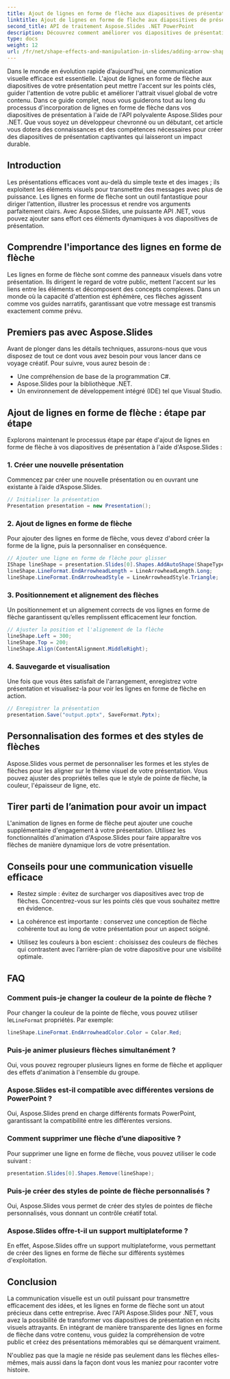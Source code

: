 ```yaml
---
title: Ajout de lignes en forme de flèche aux diapositives de présentation à l'aide d'Aspose.Slides
linktitle: Ajout de lignes en forme de flèche aux diapositives de présentation à l'aide d'Aspose.Slides
second_title: API de traitement Aspose.Slides .NET PowerPoint
description: Découvrez comment améliorer vos diapositives de présentation avec des lignes en forme de flèche à l'aide d'Aspose.Slides pour .NET. Guide étape par étape avec des exemples de code et des FAQ.
type: docs
weight: 12
url: /fr/net/shape-effects-and-manipulation-in-slides/adding-arrow-shaped-lines/
---
```


Dans le monde en évolution rapide d’aujourd’hui, une communication visuelle efficace est essentielle. L'ajout de lignes en forme de flèche aux diapositives de votre présentation peut mettre l'accent sur les points clés, guider l'attention de votre public et améliorer l'attrait visuel global de votre contenu. Dans ce guide complet, nous vous guiderons tout au long du processus d'incorporation de lignes en forme de flèche dans vos diapositives de présentation à l'aide de l'API polyvalente Aspose.Slides pour .NET. Que vous soyez un développeur chevronné ou un débutant, cet article vous dotera des connaissances et des compétences nécessaires pour créer des diapositives de présentation captivantes qui laisseront un impact durable.

## Introduction

Les présentations efficaces vont au-delà du simple texte et des images ; ils exploitent les éléments visuels pour transmettre des messages avec plus de puissance. Les lignes en forme de flèche sont un outil fantastique pour diriger l’attention, illustrer les processus et rendre vos arguments parfaitement clairs. Avec Aspose.Slides, une puissante API .NET, vous pouvez ajouter sans effort ces éléments dynamiques à vos diapositives de présentation.

## Comprendre l'importance des lignes en forme de flèche

Les lignes en forme de flèche sont comme des panneaux visuels dans votre présentation. Ils dirigent le regard de votre public, mettent l'accent sur les liens entre les éléments et décomposent des concepts complexes. Dans un monde où la capacité d'attention est éphémère, ces flèches agissent comme vos guides narratifs, garantissant que votre message est transmis exactement comme prévu.

## Premiers pas avec Aspose.Slides

Avant de plonger dans les détails techniques, assurons-nous que vous disposez de tout ce dont vous avez besoin pour vous lancer dans ce voyage créatif. Pour suivre, vous aurez besoin de :

- Une compréhension de base de la programmation C#.
- Aspose.Slides pour la bibliothèque .NET.
- Un environnement de développement intégré (IDE) tel que Visual Studio.

## Ajout de lignes en forme de flèche : étape par étape

Explorons maintenant le processus étape par étape d'ajout de lignes en forme de flèche à vos diapositives de présentation à l'aide d'Aspose.Slides :

### 1. Créer une nouvelle présentation

Commencez par créer une nouvelle présentation ou en ouvrant une existante à l’aide d’Aspose.Slides.

```csharp
// Initialiser la présentation
Presentation presentation = new Presentation();
```

### 2. Ajout de lignes en forme de flèche

Pour ajouter des lignes en forme de flèche, vous devez d'abord créer la forme de la ligne, puis la personnaliser en conséquence.

```csharp
// Ajouter une ligne en forme de flèche pour glisser
IShape lineShape = presentation.Slides[0].Shapes.AddAutoShape(ShapeType.Line, 100, 100, 200, 0);
lineShape.LineFormat.EndArrowheadLength = LineArrowheadLength.Long;
lineShape.LineFormat.EndArrowheadStyle = LineArrowheadStyle.Triangle;
```

### 3. Positionnement et alignement des flèches

Un positionnement et un alignement corrects de vos lignes en forme de flèche garantissent qu’elles remplissent efficacement leur fonction.

```csharp
// Ajuster la position et l'alignement de la flèche
lineShape.Left = 300;
lineShape.Top = 200;
lineShape.Align(ContentAlignment.MiddleRight);
```

### 4. Sauvegarde et visualisation

Une fois que vous êtes satisfait de l'arrangement, enregistrez votre présentation et visualisez-la pour voir les lignes en forme de flèche en action.

```csharp
// Enregistrer la présentation
presentation.Save("output.pptx", SaveFormat.Pptx);
```

## Personnalisation des formes et des styles de flèches

Aspose.Slides vous permet de personnaliser les formes et les styles de flèches pour les aligner sur le thème visuel de votre présentation. Vous pouvez ajuster des propriétés telles que le style de pointe de flèche, la couleur, l'épaisseur de ligne, etc.

## Tirer parti de l’animation pour avoir un impact

L'animation de lignes en forme de flèche peut ajouter une couche supplémentaire d'engagement à votre présentation. Utilisez les fonctionnalités d'animation d'Aspose.Slides pour faire apparaître vos flèches de manière dynamique lors de votre présentation.

## Conseils pour une communication visuelle efficace

- Restez simple : évitez de surcharger vos diapositives avec trop de flèches. Concentrez-vous sur les points clés que vous souhaitez mettre en évidence.

- La cohérence est importante : conservez une conception de flèche cohérente tout au long de votre présentation pour un aspect soigné.

- Utilisez les couleurs à bon escient : choisissez des couleurs de flèches qui contrastent avec l’arrière-plan de votre diapositive pour une visibilité optimale.

## FAQ

### Comment puis-je changer la couleur de la pointe de flèche ?
 Pour changer la couleur de la pointe de flèche, vous pouvez utiliser le`LineFormat` propriétés. Par exemple:

```csharp
lineShape.LineFormat.EndArrowheadColor.Color = Color.Red;
```

### Puis-je animer plusieurs flèches simultanément ?
Oui, vous pouvez regrouper plusieurs lignes en forme de flèche et appliquer des effets d'animation à l'ensemble du groupe.

### Aspose.Slides est-il compatible avec différentes versions de PowerPoint ?
Oui, Aspose.Slides prend en charge différents formats PowerPoint, garantissant la compatibilité entre les différentes versions.

### Comment supprimer une flèche d’une diapositive ?
Pour supprimer une ligne en forme de flèche, vous pouvez utiliser le code suivant :

```csharp
presentation.Slides[0].Shapes.Remove(lineShape);
```

### Puis-je créer des styles de pointe de flèche personnalisés ?
Oui, Aspose.Slides vous permet de créer des styles de pointes de flèche personnalisés, vous donnant un contrôle créatif total.

### Aspose.Slides offre-t-il un support multiplateforme ?
En effet, Aspose.Slides offre un support multiplateforme, vous permettant de créer des lignes en forme de flèche sur différents systèmes d'exploitation.

## Conclusion

La communication visuelle est un outil puissant pour transmettre efficacement des idées, et les lignes en forme de flèche sont un atout précieux dans cette entreprise. Avec l'API Aspose.Slides pour .NET, vous avez la possibilité de transformer vos diapositives de présentation en récits visuels attrayants. En intégrant de manière transparente des lignes en forme de flèche dans votre contenu, vous guidez la compréhension de votre public et créez des présentations mémorables qui se démarquent vraiment.

N'oubliez pas que la magie ne réside pas seulement dans les flèches elles-mêmes, mais aussi dans la façon dont vous les maniez pour raconter votre histoire.